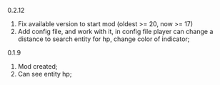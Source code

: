 0.2.12

1) Fix available version to start mod (oldest >= 20, now >= 17)
2) Add config file, and work with it, in config file player can change a distance to search entity for hp, change color of indicator;

0.1.9

1) Mod created;
2) Can see entity hp;


